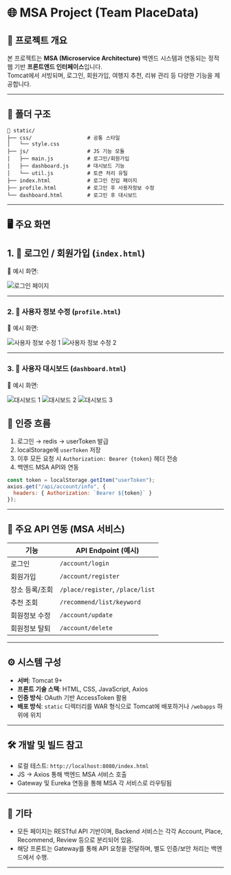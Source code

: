 # 🌐 MSA Project (Team PlaceData)

## 📌 프로젝트 개요

본 프로젝트는 **MSA (Microservice Architecture)** 백엔드 시스템과 연동되는 정적 웹 기반 **프론트엔드 인터페이스**입니다.  
Tomcat에서 서빙되며, 로그인, 회원가입, 여행지 추천, 리뷰 관리 등 다양한 기능을 제공합니다.

---

## 📂 폴더 구조

```
📁 static/
├── css/                  # 공통 스타일
│   └── style.css
├── js/                   # JS 기능 모듈
│   ├── main.js           # 로그인/회원가입
│   ├── dashboard.js      # 대시보드 기능
│   └── util.js           # 토큰 처리 유틸
├── index.html            # 로그인 진입 페이지
├── profile.html          # 로그인 후 사용자정보 수정
└── dashboard.html        # 로그인 후 대시보드
```

---

## 🖥️ 주요 화면

## 1. 🔐 로그인 / 회원가입 (`index.html`)

📸 예시 화면:

![로그인 페이지](https://github.com/user-attachments/assets/4e356665-0e64-4953-817a-3d6d6c68109b)

---

### 2. 📜 사용자 정보 수정 (`profile.html`)

📸 예시 화면:

![사용자 정보 수정 1](https://github.com/user-attachments/assets/3de84db0-c8b1-4f2b-a381-a908b5687401)
![사용자 정보 수정 2](https://github.com/user-attachments/assets/633804fc-97e3-4717-8509-d20de59d0485)

---

### 3. 🧾 사용자 대시보드 (`dashboard.html`)

📸 예시 화면:

![대시보드 1](https://github.com/user-attachments/assets/d4b283d3-1cc7-4d2c-89f1-e2e75c107580)
![대시보드 2](https://github.com/user-attachments/assets/2ad762ca-ab43-4e58-bf6e-a15085f61d62)
![대시보드 3](https://github.com/user-attachments/assets/67e46619-95e4-4270-995b-84fb7af39eef)

## 🔐 인증 흐름

1. 로그인 → redis -> userToken 발급
2. localStorage에 `userToken` 저장
3. 이후 모든 요청 시 `Authorization: Bearer {token}` 헤더 전송
4. 백엔드 MSA API와 연동

```javascript
const token = localStorage.getItem("userToken");
axios.get("/api/account/info", {
  headers: { Authorization: `Bearer ${token}` }
});
```

---

## 🔗 주요 API 연동 (MSA 서비스)

| 기능               | API Endpoint (예시)            |
|--------------------|--------------------------------|
| 로그인             | `/account/login`              |
| 회원가입           | `/account/register`           |
| 장소 등록/조회     | `/place/register`, `/place/list` |
| 추천 조회          | `/recommend/list/keyword`     |
| 회원정보 수정       | `/account/update`             |
| 회원정보 탈퇴       | `/account/delete`             |

---

## ⚙️ 시스템 구성

- **서버**: Tomcat 9+
- **프론트 기술 스택**: HTML, CSS, JavaScript, Axios
- **인증 방식**: OAuth 기반 AccessToken 활용
- **배포 방식**: `static` 디렉터리를 WAR 형식으로 Tomcat에 배포하거나 `/webapps` 하위에 위치

---

## 🛠️ 개발 및 빌드 참고

- 로컬 테스트: `http://localhost:8080/index.html`
- JS → Axios 통해 백엔드 MSA 서비스 호출
- Gateway 및 Eureka 연동을 통해 MSA 각 서비스로 라우팅됨

---

## 📝 기타

- 모든 페이지는 RESTful API 기반이며, Backend 서비스는 각각 Account, Place, Recommend, Review 등으로 분리되어 있음.
- 해당 프론트는 Gateway를 통해 API 요청을 전달하며, 별도 인증/보안 처리는 백엔드에서 수행.

---

